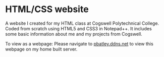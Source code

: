 # HTML/CSS website

A website I created for my HTML class at Cogswell Polytechnical College. Coded from scratch using HTML5 and CSS3 in Notepad++.
It includes some basic information about me and my projects from Cogswell. 


To view as a webpage: Please navigate to <a href="pbatley.ddns.net" target="blank">pbatley.ddns.net</a> to view this webpage on my home built server.
